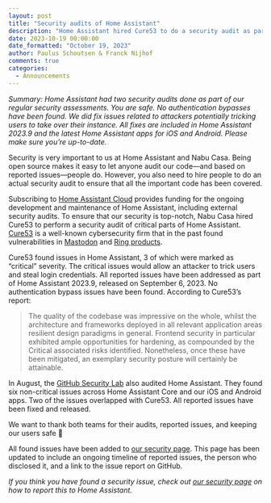 ```yaml
---
layout: post
title: "Security audits of Home Assistant"
description: "Home Assistant hired Cure53 to do a security audit as part of our regular security assessments. You are safe. No authentication bypasses have been found."
date: 2023-10-19 00:00:00
date_formatted: "October 19, 2023"
author: Paulus Schoutsen & Franck Nijhof
comments: true
categories:
  - Announcements
---
```


_Summary: Home Assistant had two security audits done as part of our regular security assessments. You are safe. No authentication bypasses have been found. We did fix issues related to attackers potentially tricking users to take over their instance. All fixes are included in Home Assistant 2023.9 and the latest Home Assistant apps for iOS and Android. Please make sure you’re up-to-date._

Security is very important to us at Home Assistant and Nabu Casa. Being open source makes it easy to let anyone audit our code&mdash;and based on reported issues&mdash;people do. However, you also need to hire people to do an actual security audit to ensure that all the important code has been covered.

Subscribing to [Home Assistant Cloud](https://www.nabucasa.com/) provides funding for the ongoing development and maintenance of Home Assistant, including external security audits. To ensure that our security is top-notch, Nabu Casa hired Cure53 to perform a security audit of critical parts of Home Assistant. [Cure53](https://cure53.de/) is a well-known cybersecurity firm that in the past found vulnerabilities in [Mastodon](https://arstechnica.com/security/2023/07/mastodon-fixes-critical-tootroot-vulnerability-allowing-node-hijacking/) and [Ring products](https://foundation.mozilla.org/en/blog/mozilla-publishes-ring-doorbell-vulnerability-following-amazons-apathy/).

Cure53 found issues in Home Assistant, 3 of which were marked as “critical” severity. The critical issues would allow an attacker to trick users and steal login credentials. All reported issues have been addressed as part of Home Assistant 2023.9, released on September 6, 2023. No authentication bypass issues have been found. According to Cure53’s report:

> The quality of the codebase was impressive on the whole, whilst the architecture and frameworks deployed in all relevant application areas resilient design paradigms in general. Frontend security in particular exhibited ample opportunities for hardening, as compounded by the Critical associated risks identified. Nonetheless, once these have been mitigated, an exemplary security posture will certainly be attainable.

In August, the [GitHub Security Lab](https://securitylab.github.com/) also audited Home Assistant. They found six non-critical issues across Home Assistant Core and our iOS and Android apps. Two of the issues overlapped with Cure53. All reported issues have been fixed and released.

We want to thank both teams for their audits, reported issues, and keeping our users safe 🙏

All found issues have been added to [our security page](/security). This page has been updated to include an ongoing timeline of reported issues, the person who disclosed it, and a link to the issue report on GitHub.

_If you think you have found a security issue, check out [our security page](/security) on how to report this to Home Assistant._
